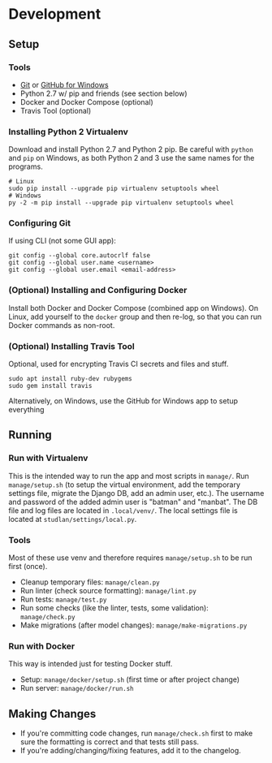 # Development
## Setup
### Tools
* [Git](https://git-scm.com) or [GitHub for Windows](https://windows.github.com/)
* Python 2.7 w/ pip and friends (see section below)
* Docker and Docker Compose (optional)
* Travis Tool (optional)

### Installing Python 2 Virtualenv
Download and install Python 2.7 and Python 2 pip.
Be careful with `python` and `pip` on Windows, as both Python 2 and 3 use the same names for the programs.

```
# Linux
sudo pip install --upgrade pip virtualenv setuptools wheel
# Windows
py -2 -m pip install --upgrade pip virtualenv setuptools wheel
```

### Configuring Git
If using CLI (not some GUI app):
```
git config --global core.autocrlf false
git config --global user.name <username>
git config --global user.email <email-address>
```

### (Optional) Installing and Configuring Docker
Install both Docker and Docker Compose (combined app on Windows).
On Linux, add yourself to the `docker` group and then re-log, so that you can run Docker commands as non-root.

### (Optional) Installing Travis Tool
Optional, used for encrypting Travis CI secrets and files and stuff.
```
sudo apt install ruby-dev rubygems
sudo gem install travis
```

Alternatively, on Windows, use the GitHub for Windows app to setup everything

## Running
### Run with Virtualenv
This is the intended way to run the app and most scripts in `manage/`. Run `manage/setup.sh` (to setup the virtual environment, add the temporary settings file, migrate the Django DB, add an admin user, etc.). The username and password of the added admin user is "batman" and "manbat". The DB file and log files are located in `.local/venv/`. The local settings file is located at `studlan/settings/local.py`.

### Tools
Most of these use venv and therefore requires `manage/setup.sh` to be run first (once).

* Cleanup temporary files: `manage/clean.py`
* Run linter (check source formatting): `manage/lint.py`
* Run tests: `manage/test.py`
* Run some checks (like the linter, tests, some validation): `manage/check.py`
* Make migrations (after model changes): `manage/make-migrations.py`

### Run with Docker
This way is intended just for testing Docker stuff.

* Setup: `manage/docker/setup.sh` (first time or after project change)
* Run server: `manage/docker/run.sh`

## Making Changes
* If you're committing code changes, run `manage/check.sh` first to make sure the formatting is correct and that tests still pass.
* If you're adding/changing/fixing features, add it to the changelog.

